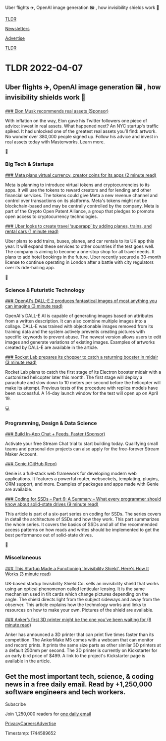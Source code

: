 Uber flights ✈️, OpenAI image generation 🖼️ , how invisibility shields work 👀

[TLDR](/)

[Newsletters](/newsletters)

[Advertise](https://advertise.tldr.tech/)

[TLDR](/)

# TLDR 2022-04-07

## Uber flights ✈️, OpenAI image generation 🖼️ , how invisibility shields work 👀

### 

[### Elon Musk recommends real assets (Sponsor)](https://www.masterworks.io/?utm_source=tldr&utm_medium=newsletter&utm_campaign=4-7-22&utm_term=tldr+subscribers&utm_content=elon+real+assets)

With inflation on the way, Elon gave his Twitter followers one piece of advice: invest in real assets. What happened next? An NYC startup's traffic spiked. It had unlocked one of the greatest real assets you’ll find: artwork. No wonder over 380,000 people signed up. Follow his advice and invest in real assets today with Masterworks. Learn more.

📱

### Big Tech & Startups

[### Meta plans virtual currency, creator coins for its apps (2 minute read)](https://finance.yahoo.com/news/meta-plans-virtual-currency-creator-214850715.html?utm_source=tldrnewsletter)

Meta is planning to introduce virtual tokens and cryptocurrencies to its apps. It will use the tokens to reward creators and for lending and other financial services. The tokens could give Meta a new revenue channel and control over transactions on its platforms. Meta's tokens might not be blockchain-based and may be centrally controlled by the company. Meta is part of the Crypto Open Patent Alliance, a group that pledges to promote open access to cryptocurrency technologies.

[### Uber looks to create travel ‘superapp’ by adding planes, trains, and rental cars (1 minute read)](https://www.cnbc.com/2022/04/06/uber-chases-superapp-by-adding-planes-trains-and-rental-cars.html)

Uber plans to add trains, buses, planes, and car rentals to its UK app this year. It will expand these services to other countries if the test goes well. The company is aiming to become a one-stop shop for all travel needs. It plans to add hotel bookings in the future. Uber recently secured a 30-month license to continue operating in London after a battle with city regulators over its ride-hailing app.

🚀

### Science & Futuristic Technology

[### OpenAI's DALL-E 2 produces fantastical images of most anything you can imagine (3 minute read)](https://www.engadget.com/open-a-is-dall-e-2-produces-fantastical-images-of-most-anything-you-can-imagine-170056814.html?utm_source=tldrnewsletter)

OpenAI's DALL-E AI is capable of generating images based on attributes from a written description. It can also combine multiple images into a collage. DALL-E was trained with objectionable images removed from its training data and the system actively prevents creating pictures with specific keywords to prevent abuse. The newest version allows users to edit images and generate variations of existing images. Examples of artworks created by DALL-E are available in the article.

[### Rocket Lab prepares its chopper to catch a returning booster in midair (3 minute read)](https://newatlas.com/space/rocket-lab-chopper-recovery-booster-midair/?utm_source=tldrnewsletter)

Rocket Lab plans to catch the first stage of its Electron booster midair with a customized helicopter later this month. The first stage will deploy a parachute and slow down to 10 meters per second before the helicopter will make its attempt. Previous tests of the procedure with replica models have been successful. A 14-day launch window for the test will open up on April 19.

💻

### Programming, Design & Data Science

[### Build In-App Chat + Feeds, Faster (Sponsor)](https://getstream.io/chat/trial/?utm_source=tldrtech&utm_medium=newsletter_content_ad&utm_content=developer&utm_campaign=tldrtech_apr2022_chattrial)

Activate your free Stream Chat trial to start building today. Qualifying small teams and personal dev projects can also apply for the free-forever Stream Maker Account.

[### Genie (GitHub Repo)](https://github.com/genieframework/genie.jl?utm_source=tldrnewsletter)

Genie is a full-stack web framework for developing modern web applications. It features a powerful router, websockets, templating, plugins, ORM support, and more. Examples of packages and apps made with Genie are available.

[### Coding for SSDs – Part 6: A Summary – What every programmer should know about solid-state drives (9 minute read)](https://codecapsule.com/2014/02/12/coding-for-ssds-part-6-a-summary-what-every-programmer-should-know-about-solid-state-drives/?utm_source=tldrnewsletter)

This article is part of a six-part series on coding for SSDs. The series covers in detail the architecture of SSDs and how they work. This part summarizes the whole series. It covers the basics of SSDs and all of the recommended access patterns on how reads and writes should be implemented to get the best performance out of solid-state drives.

🎁

### Miscellaneous

[### This Startup Made a Functioning 'Invisibility Shield'. Here's How It Works (3 minute read)](https://www.sciencealert.com/these-people-made-a-functioning-invisibility-shield-all-thanks-to-physics?utm_source=tldrnewsletter)

UK-based startup Invisibility Shield Co. sells an invisibility shield that works using an optical phenomenon called lenticular lensing. It is the same mechanism used in tilt cards which change pictures depending on the angle. The shield directs light from the subject sideways and away from the observer. This article explains how the technology works and links to resources on how to make your own. Pictures of the shield are available.

[### Anker’s first 3D printer might be the one you’ve been waiting for (6 minute read)](https://www.theverge.com/23012424/anker-first-3d-printer-ankermake-m5-price-specs-launch?utm_source=tldrnewsletter)

Anker has announced a 3D printer that can print five times faster than its competition. The AnkerMake M5 comes with a webcam that can monitor and record prints. It prints the same size parts as other similar 3D printers at a default 250mm per second. The 3D printer is currently on Kickstarter for an early bird price of $499. A link to the project's Kickstarter page is available in the article.

## Get the most important tech, science, & coding news in a free daily email. Read by +1,250,000 software engineers and tech workers.

Subscribe

Join 1,250,000 readers for [one daily email](/api/latest/tech)

[Privacy](/privacy)[Careers](https://jobs.ashbyhq.com/tldr.tech)[Advertise](/tech/advertise)

Timestamp: 1744589652